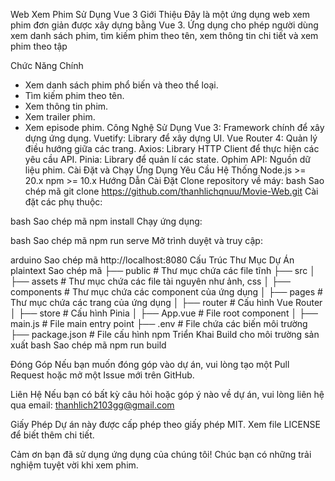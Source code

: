 Web Xem Phim Sử Dụng Vue 3
Giới Thiệu
Đây là một ứng dụng web xem phim đơn giản được xây dựng bằng Vue 3. Ứng dụng cho phép người dùng xem danh sách phim, tìm kiếm phim theo tên, xem thông tin chi tiết và xem phim theo tập

Chức Năng Chính
- Xem danh sách phim phổ biến và theo thể loại.
- Tìm kiếm phim theo tên.
- Xem thông tin phim.
- Xem trailer phim.
- Xem episode phim.
Công Nghệ Sử Dụng
Vue 3: Framework chính để xây dựng ứng dụng.
Vuetify: Library để xây dựng UI.
Vue Router 4: Quản lý điều hướng giữa các trang.
Axios: Library HTTP Client để thực hiện các yêu cầu API.
Pinia: Library để quản lí các state.
Ophim API: Nguồn dữ liệu phim.
Cài Đặt và Chạy Ứng Dụng
Yêu Cầu Hệ Thống
Node.js >= 20.x
npm >= 10.x
Hướng Dẫn Cài Đặt
Clone repository về máy:
bash
Sao chép mã
git clone https://github.com/thanhlichqnuu/Movie-Web.git
Cài đặt các phụ thuộc:

bash
Sao chép mã
npm install
Chạy ứng dụng:

bash
Sao chép mã
npm run serve
Mở trình duyệt và truy cập:

arduino
Sao chép mã
http://localhost:8080
Cấu Trúc Thư Mục Dự Án
plaintext
Sao chép mã
├── public             # Thư mục chứa các file tĩnh
├── src
│   ├── assets         # Thư mục chứa các file tài nguyên như ảnh, css
│   ├── components     # Thư mục chứa các component của ứng dụng
│   ├── pages          # Thư mục chứa các trang của ứng dụng
│   ├── router         # Cấu hình Vue Router
│   ├── store          # Cấu hình Pinia 
│   ├── App.vue        # File root component
│   ├── main.js        # File main entry point
├── .env               # File chứa các biến môi trường
├── package.json       # File cấu hình npm
Triển Khai
Build cho môi trường sản xuất
bash
Sao chép mã
npm run build

Đóng Góp
Nếu bạn muốn đóng góp vào dự án, vui lòng tạo một Pull Request hoặc mở một Issue mới trên GitHub.

Liên Hệ
Nếu bạn có bất kỳ câu hỏi hoặc góp ý nào về dự án, vui lòng liên hệ qua email: thanhlich2103gg@gmail.com

Giấy Phép
Dự án này được cấp phép theo giấy phép MIT. Xem file LICENSE để biết thêm chi tiết.

Cảm ơn bạn đã sử dụng ứng dụng của chúng tôi! Chúc bạn có những trải nghiệm tuyệt vời khi xem phim.
